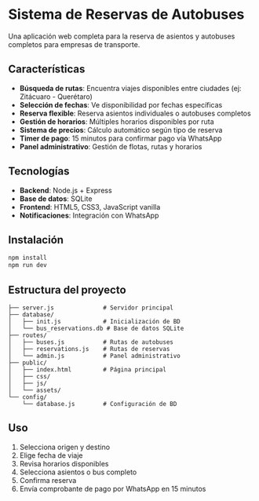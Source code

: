# Sistema de Reservas de Autobuses

Una aplicación web completa para la reserva de asientos y autobuses completos para empresas de transporte.

## Características

- **Búsqueda de rutas**: Encuentra viajes disponibles entre ciudades (ej: Zitácuaro - Querétaro)
- **Selección de fechas**: Ve disponibilidad por fechas específicas
- **Reserva flexible**: Reserva asientos individuales o autobuses completos
- **Gestión de horarios**: Múltiples horarios disponibles por ruta
- **Sistema de precios**: Cálculo automático según tipo de reserva
- **Timer de pago**: 15 minutos para confirmar pago vía WhatsApp
- **Panel administrativo**: Gestión de flotas, rutas y horarios

## Tecnologías

- **Backend**: Node.js + Express
- **Base de datos**: SQLite
- **Frontend**: HTML5, CSS3, JavaScript vanilla
- **Notificaciones**: Integración con WhatsApp

## Instalación

```bash
npm install
npm run dev
```

## Estructura del proyecto

```
├── server.js              # Servidor principal
├── database/
│   ├── init.js            # Inicialización de BD
│   └── bus_reservations.db # Base de datos SQLite
├── routes/
│   ├── buses.js           # Rutas de autobuses
│   ├── reservations.js    # Rutas de reservas
│   └── admin.js           # Panel administrativo
├── public/
│   ├── index.html         # Página principal
│   ├── css/
│   ├── js/
│   └── assets/
└── config/
    └── database.js        # Configuración de BD
```

## Uso

1. Selecciona origen y destino
2. Elige fecha de viaje
3. Revisa horarios disponibles
4. Selecciona asientos o bus completo
5. Confirma reserva
6. Envía comprobante de pago por WhatsApp en 15 minutos
